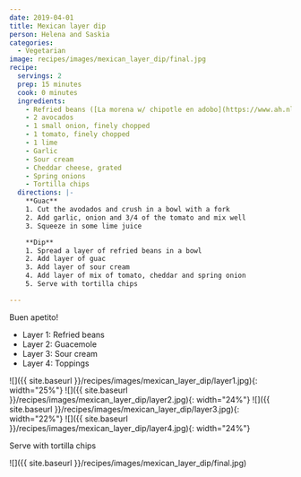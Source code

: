 ```yaml
---
date: 2019-04-01
title: Mexican layer dip
person: Helena and Saskia
categories:
  - Vegetarian
image: recipes/images/mexican_layer_dip/final.jpg
recipe:
  servings: 2
  prep: 15 minutes
  cook: 0 minutes
  ingredients:
    - Refried beans ([La morena w/ chipotle en adobo](https://www.ah.nl/producten/product/wi414997/la-morena-bayo-bonenspread-met-chipotle-en-adobo))
    - 2 avocados
    - 1 small onion, finely chopped
    - 1 tomato, finely chopped
    - 1 lime
    - Garlic
    - Sour cream
    - Cheddar cheese, grated
    - Spring onions
    - Tortilla chips
  directions: |-
    **Guac**
    1. Cut the avodados and crush in a bowl with a fork
    2. Add garlic, onion and 3/4 of the tomato and mix well
    3. Squeeze in some lime juice

    **Dip**
    1. Spread a layer of refried beans in a bowl
    2. Add layer of guac
    3. Add layer of sour cream
    4. Add layer of mix of tomato, cheddar and spring onion
    5. Serve with tortilla chips

---
```


Buen apetito!

- Layer 1: Refried beans
- Layer 2: Guacemole
- Layer 3: Sour cream
- Layer 4: Toppings

![]({{ site.baseurl }}/recipes/images/mexican_layer_dip/layer1.jpg){: width="25%"}
![]({{ site.baseurl }}/recipes/images/mexican_layer_dip/layer2.jpg){: width="24%"}
![]({{ site.baseurl }}/recipes/images/mexican_layer_dip/layer3.jpg){: width="22%"}
![]({{ site.baseurl }}/recipes/images/mexican_layer_dip/layer4.jpg){: width="24%"}

Serve with tortilla chips

![]({{ site.baseurl }}/recipes/images/mexican_layer_dip/final.jpg)




